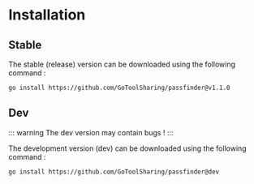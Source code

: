 # Installation

## Stable

The stable (release) version can be downloaded using the following command :

```bash
go install https://github.com/GoToolSharing/passfinder@v1.1.0
```

## Dev

::: warning
The dev version may contain bugs !
:::

The development version (dev) can be downloaded using the following command :

```bash
go install https://github.com/GoToolSharing/passfinder@dev
```